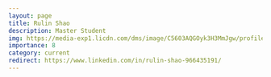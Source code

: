```yaml
---
layout: page
title: Rulin Shao
description: Master Student
img: https://media-exp1.licdn.com/dms/image/C5603AQGOyk3H3MmJgw/profile-displayphoto-shrink_200_200/0/1632450299735?e=1641427200&v=beta&t=ODX0m7-jHiKJEtq5SvTGr_6aOUo4Tglbxu97NlZ6NUY
importance: 8
category: current
redirect: https://www.linkedin.com/in/rulin-shao-966435191/
---
```


